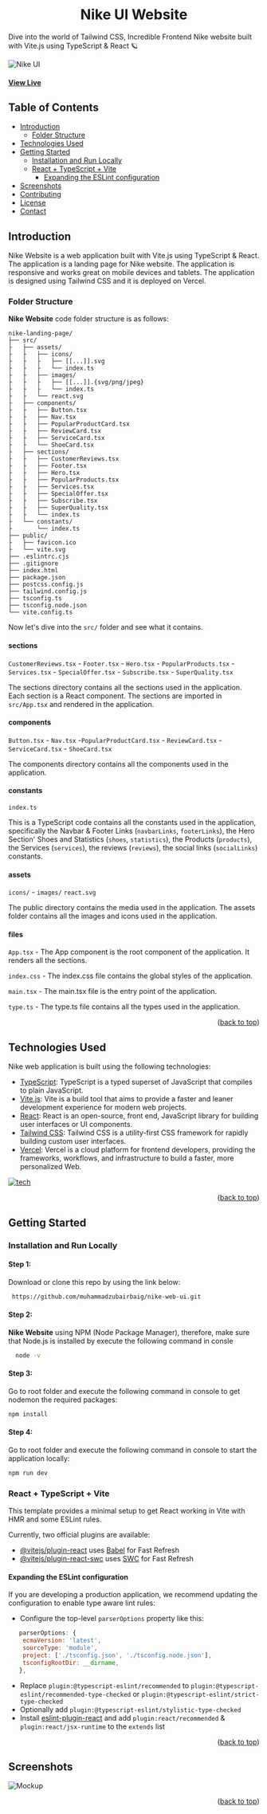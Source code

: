 <a name="readme-top"></a>

<h1 align="center">Nike UI Website</h1>

Dive into the world of Tailwind CSS, Incredible Frontend Nike website built with Vite.js using TypeScript & React 🪐

![Nike UI](src/assets/images/main-page.png)

#### [View Live](https://nike-web-ui.netlify.app)

## Table of Contents

- [Introduction](#star2-introduction)
  - [Folder Structure](#folder-structure)
- [Technologies Used](#space_invader-technologies-used)
- [Getting Started](#toolbox-getting-started)
  - [Installation and Run Locally](#gear-installation-and-run-locally)
  - [React + TypeScript + Vite](#react--typescript--vite)
    - [Expanding the ESLint configuration](#expanding-the-eslint-configuration)
- [Screenshots](#camera-screenshots)
- [Contributing](#wave-contributing)
- [License](#warning-license)
- [Contact](#handshake-contact)

## Introduction

Nike Website is a web application built with Vite.js using TypeScript & React. The application is a landing page for Nike website. The application is responsive and works great on mobile devices and tablets. The application is designed using Tailwind CSS and it is deployed on Vercel.

### Folder Structure

<b>Nike Website</b> code folder structure is as follows:

```
nike-landing-page/
├── src/
├   ├── assets/
├   ├   ├── icons/
├   ├   ├   ├── [[...]].svg
├   ├   ├   └── index.ts
├   ├   ├── images/
├   ├   ├   ├── [[...]].{svg/png/jpeg}
├   ├   ├   └── index.ts
├   ├   └── react.svg
├   ├── components/
├   ├   ├── Button.tsx
├   ├   ├── Nav.tsx
├   ├   ├── PopularProductCard.tsx
├   ├   ├── ReviewCard.tsx
├   ├   ├── ServiceCard.tsx
├   ├   └── ShoeCard.tsx
├   ├── sections/
├   ├   ├── CustomerReviews.tsx
├   ├   ├── Footer.tsx
├   ├   ├── Hero.tsx
├   ├   ├── PopularProducts.tsx
├   ├   ├── Services.tsx
├   ├   ├── SpecialOffer.tsx
├   ├   ├── Subscribe.tsx
├   ├   ├── SuperQuality.tsx
├   ├   └── index.ts
├   └── constants/
├       └── index.ts
├── public/
├   ├── favicon.ico
├   └── vite.svg
├── .eslintrc.cjs
├── .gitignore
├── index.html
├── package.json
├── postcss.config.js
├── tailwind.config.js
├── tsconfig.ts
├── tsconfig.node.json
└── vite.config.ts
```

Now let's dive into the `src/` folder and see what it contains.

#### sections

`CustomerReviews.tsx` - `Footer.tsx` - `Hero.tsx` - `PopularProducts.tsx` - `Services.tsx` - `SpecialOffer.tsx` - `Subscribe.tsx` - `SuperQuality.tsx`

The sections directory contains all the sections used in the application. Each section is a React component. The sections are imported in `src/App.tsx` and rendered in the application.

#### components

`Button.tsx` - `Nav.tsx` -`PopularProductCard.tsx` - `ReviewCard.tsx` - `ServiceCard.tsx` - `ShoeCard.tsx`

The components directory contains all the components used in the application.

#### constants

`index.ts`

This is a TypeScript code contains all the constants used in the application, specifically the Navbar & Footer Links (`navbarLinks`, `footerLinks`), the Hero Section' Shoes and Statistics (`shoes`, `statistics`), the Products (`products`), the Services (`services`), the reviews (`reviews`), the social links (`socialLinks`) constants.

#### assets

`icons/` - `images/` `react.svg`

The public directory contains the media used in the application. The assets folder contains all the images and icons used in the application.

#### files

`App.tsx` - The App component is the root component of the application. It renders all the sections.

`index.css` - The index.css file contains the global styles of the application.

`main.tsx` - The main.tsx file is the entry point of the application.

`type.ts` - The type.ts file contains all the types used in the application.

<p align="right">(<a href="#readme-top">back to top</a>)</p>

## Technologies Used

Nike web application is built using the following technologies:

- [TypeScript](https://www.typescriptlang.org/): TypeScript is a typed superset of JavaScript that compiles to plain JavaScript.
- [Vite.js](https://vitejs.dev/): Vite is a build tool that aims to provide a faster and leaner development experience for modern web projects.
- [React](https://reactjs.org/): React is an open-source, front end, JavaScript library for building user interfaces or UI components.
- [Tailwind CSS](https://tailwindcss.com/): Tailwind CSS is a utility-first CSS framework for rapidly building custom user interfaces.
- [Vercel](https://vercel.com/): Vercel is a cloud platform for frontend developers, providing the frameworks, workflows, and infrastructure to build a faster, more personalized Web.

[![tech](https://skillicons.dev/icons?i=ts,vite,react,tailwind,vercel)](https://skillicons.dev)

<p align="right">(<a href="#readme-top">back to top</a>)</p>

##  Getting Started

<!-- Installation -->

### Installation and Run Locally

#### Step 1:

Download or clone this repo by using the link below:

```bash
 https://github.com/muhammadzubairbaig/nike-web-ui.git
```

#### Step 2:

**Nike Website** using NPM (Node Package Manager), therefore, make sure that Node.js is installed by execute the following command in consle

```bash
  node -v
```

#### Step 3:

Go to root folder and execute the following command in console to get nodemon the required packages:

```bash
npm install
```

#### Step 4:

Go to root folder and execute the following command in console to start the application locally:

```bash
npm run dev
```

### React + TypeScript + Vite

This template provides a minimal setup to get React working in Vite with HMR and some ESLint rules.

Currently, two official plugins are available:

- [@vitejs/plugin-react](https://github.com/vitejs/vite-plugin-react/blob/main/packages/plugin-react/README.md) uses [Babel](https://babeljs.io/) for Fast Refresh
- [@vitejs/plugin-react-swc](https://github.com/vitejs/vite-plugin-react-swc) uses [SWC](https://swc.rs/) for Fast Refresh

#### Expanding the ESLint configuration

If you are developing a production application, we recommend updating the configuration to enable type aware lint rules:

- Configure the top-level `parserOptions` property like this:

```js
   parserOptions: {
    ecmaVersion: 'latest',
    sourceType: 'module',
    project: ['./tsconfig.json', './tsconfig.node.json'],
    tsconfigRootDir: __dirname,
   },
```

- Replace `plugin:@typescript-eslint/recommended` to `plugin:@typescript-eslint/recommended-type-checked` or `plugin:@typescript-eslint/strict-type-checked`
- Optionally add `plugin:@typescript-eslint/stylistic-type-checked`
- Install [eslint-plugin-react](https://github.com/jsx-eslint/eslint-plugin-react) and add `plugin:react/recommended` & `plugin:react/jsx-runtime` to the `extends` list

<p align="right">(<a href="#readme-top">back to top</a>)</p>

## Screenshots

![Mockup](.github/assets/nike-landing-page-mockup.png)

<p align="right">(<a href="#readme-top">back to top</a>)</p>
